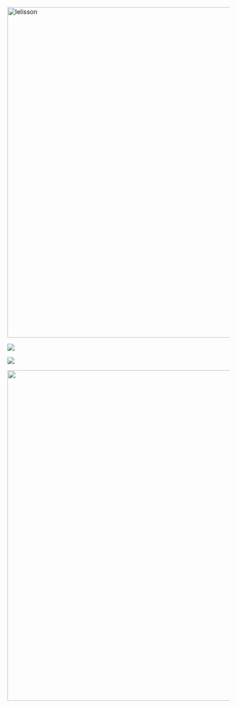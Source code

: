 <div>
<p align="left"><img width="750" src="https://user-images.githubusercontent.com/108141993/175794459-8d2f7b5d-ff98-4cc1-879f-14e3d8095e08.png" alt="lelisson" /></p>
<p align="left"><img src="https://github-readme-stats.vercel.app/api/top-langs/?username=lelisson&layout=compact&langs_count=10&theme=dracula&include_all_commits=true&hide_title=true&hide_border=true&border_radius=20&card_width=700"/>
</div>
 <p align="left"><img src="https://github-readme-stats.vercel.app/api/top-langs/?username=lelisson&layout=compact&langs_count=10&theme=dracula&include_all_commits=true&hide_title=true&hide_border=true&border_radius=20&card_width=700"/>
  <p align="left"><img width="750" src="https://activity-graph.herokuapp.com/graph?username=lelisson&&theme=material-palenight&hide_title=true&line=#ff5555"/>
</div></p>
